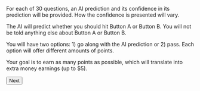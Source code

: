 For each of 30 questions, an AI prediction and its confidence in its prediction will be provided. How the confidence is presented will vary.

The AI will predict whether you should hit Button A or Button B. You will not be told anything else about Button A or Button B. 

You will have two options: 1) go along with the AI prediction or 2) pass. Each option will offer different amounts of points.

Your goal is to earn as many points as possible, which will translate into extra money earnings (up to $5).


<button name="next" onclick="https://marissaradensky.github.io/buttons/q1.html">Next</button>
